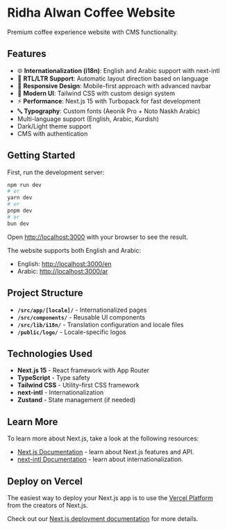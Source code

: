 # Ridha Alwan Coffee Website

Premium coffee experience website with CMS functionality.

## Features

- 🌐 **Internationalization (i18n)**: English and Arabic support with next-intl
- 🔄 **RTL/LTR Support**: Automatic layout direction based on language
- 📱 **Responsive Design**: Mobile-first approach with advanced navbar
- 🎨 **Modern UI**: Tailwind CSS with custom design system
- ⚡ **Performance**: Next.js 15 with Turbopack for fast development
- 🔤 **Typography**: Custom fonts (Aeonik Pro + Noto Naskh Arabic)
- Multi-language support (English, Arabic, Kurdish)
- Dark/Light theme support
- CMS with authentication

## Getting Started

First, run the development server:

```bash
npm run dev
# or
yarn dev
# or
pnpm dev
# or
bun dev
```

Open [http://localhost:3000](http://localhost:3000) with your browser to see the result.

The website supports both English and Arabic:
- English: [http://localhost:3000/en](http://localhost:3000/en)
- Arabic: [http://localhost:3000/ar](http://localhost:3000/ar)

## Project Structure

- **`/src/app/[locale]/`** - Internationalized pages
- **`/src/components/`** - Reusable UI components
- **`/src/lib/i18n/`** - Translation configuration and locale files
- **`/public/logo/`** - Locale-specific logos

## Technologies Used

- **Next.js 15** - React framework with App Router
- **TypeScript** - Type safety
- **Tailwind CSS** - Utility-first CSS framework
- **next-intl** - Internationalization
- **Zustand** - State management (if needed)

## Learn More

To learn more about Next.js, take a look at the following resources:

- [Next.js Documentation](https://nextjs.org/docs) - learn about Next.js features and API.
- [next-intl Documentation](https://next-intl-docs.vercel.app/) - learn about internationalization.

## Deploy on Vercel

The easiest way to deploy your Next.js app is to use the [Vercel Platform](https://vercel.com/new?utm_medium=default-template&filter=next.js&utm_source=create-next-app&utm_campaign=create-next-app-readme) from the creators of Next.js.

Check out our [Next.js deployment documentation](https://nextjs.org/docs/app/building-your-application/deploying) for more details.

<!-- Updated git configuration for Vercel deployment -->
